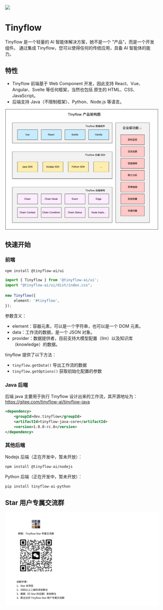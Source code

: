 ![](docs/assets/images/screenshot.png)
# Tinyflow
Tinyflow 是一个轻量的 AI 智能体解决方案，她不是一个 ”产品“，而是一个开发组件。
通过集成 Tinyflow，您可以使得任何的传统应用，具备 AI 智能体的能力。

## 特性

- Tinyflow 前端基于 Web Component 开发，因此支持 React、Vue、Angular、Svelte 等任何框架，当然也包括
原生的 HTML、CSS、JavaScript。
- 后端支持 Java（不限制框架）、Python、Node.js 等语言。

![](docs/assets/images/architecture.png)

## 快速开始

### 前端 

```bash
npm install @tinyflow-ai/ui
```

```ts
import { Tinyflow } from '@tinyflow-ai/ui';
import "@tinyflow-ai/ui/dist/index.css";

new Tinyflow({
    element: '#tinyflow',
});
```

参数含义：
- element：容器元素，可以是一个字符串，也可以是一个 DOM 元素。
- data：工作流的数据，是一个 JSON 对象。
- provider：数据提供者，目前支持大模型配置（llm）以及知识库（knowledge）的数据。

tinyflow 提供了以下方法：

- `tinyflow.getData()` 导出工作流的数据
- `tinyflow.getOptions()` 获取初始化配置的参数

### Java 后端

后端 java 主要用于执行 Tinyflow 设计出来的工作流，其开源地址为：https://gitee.com/tinyflow-ai/tinyflow-java

```xml
<dependency>
    <groupId>dev.tinyflow</groupId>
    <artifactId>tinyflow-java-core</artifactId>
    <version>1.0.0-rc.8</version>
</dependency>
```

### 其他后端
Nodejs 后端（正在开发中，暂未开放）：

```bash
npm install @tinyflow-ai/nodejs
```

Python 后端（正在开发中，暂未开放）：

```bash
pip install tinyflow-ai-python
```


## Star 用户专属交流群

![](./docs/assets/images/wechat_group.jpg)
